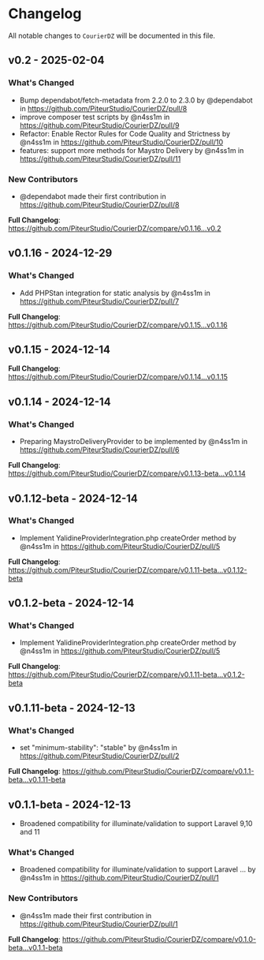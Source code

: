 # Changelog

All notable changes to `CourierDZ` will be documented in this file.

## v0.2 - 2025-02-04

### What's Changed

* Bump dependabot/fetch-metadata from 2.2.0 to 2.3.0 by @dependabot in https://github.com/PiteurStudio/CourierDZ/pull/8
* improve composer test scripts by @n4ss1m in https://github.com/PiteurStudio/CourierDZ/pull/9
* Refactor: Enable Rector Rules for Code Quality and Strictness by @n4ss1m in https://github.com/PiteurStudio/CourierDZ/pull/10
* features: support more methods for Maystro Delivery by @n4ss1m in https://github.com/PiteurStudio/CourierDZ/pull/11

### New Contributors

* @dependabot made their first contribution in https://github.com/PiteurStudio/CourierDZ/pull/8

**Full Changelog**: https://github.com/PiteurStudio/CourierDZ/compare/v0.1.16...v0.2

## v0.1.16 - 2024-12-29

### What's Changed

* Add PHPStan integration for static analysis by @n4ss1m in https://github.com/PiteurStudio/CourierDZ/pull/7

**Full Changelog**: https://github.com/PiteurStudio/CourierDZ/compare/v0.1.15...v0.1.16

## v0.1.15 - 2024-12-14

**Full Changelog**: https://github.com/PiteurStudio/CourierDZ/compare/v0.1.14...v0.1.15

## v0.1.14 - 2024-12-14

### What's Changed

* Preparing MaystroDeliveryProvider to be implemented by @n4ss1m in https://github.com/PiteurStudio/CourierDZ/pull/6

**Full Changelog**: https://github.com/PiteurStudio/CourierDZ/compare/v0.1.13-beta...v0.1.14

## v0.1.12-beta - 2024-12-14

### What's Changed

* Implement YalidineProviderIntegration.php createOrder method by @n4ss1m in https://github.com/PiteurStudio/CourierDZ/pull/5

**Full Changelog**: https://github.com/PiteurStudio/CourierDZ/compare/v0.1.11-beta...v0.1.12-beta

## v0.1.2-beta - 2024-12-14

### What's Changed

* Implement YalidineProviderIntegration.php createOrder method by @n4ss1m in https://github.com/PiteurStudio/CourierDZ/pull/5

**Full Changelog**: https://github.com/PiteurStudio/CourierDZ/compare/v0.1.11-beta...v0.1.2-beta

## v0.1.11-beta - 2024-12-13

### What's Changed

* set "minimum-stability": "stable" by @n4ss1m in https://github.com/PiteurStudio/CourierDZ/pull/2

**Full Changelog**: https://github.com/PiteurStudio/CourierDZ/compare/v0.1.1-beta...v0.1.11-beta

## v0.1.1-beta - 2024-12-13

- Broadened compatibility for illuminate/validation to support Laravel 9,10 and 11

### What's Changed

* Broadened compatibility for illuminate/validation to support Laravel … by @n4ss1m in https://github.com/PiteurStudio/CourierDZ/pull/1

### New Contributors

* @n4ss1m made their first contribution in https://github.com/PiteurStudio/CourierDZ/pull/1

**Full Changelog**: https://github.com/PiteurStudio/CourierDZ/compare/v0.1.0-beta...v0.1.1-beta

